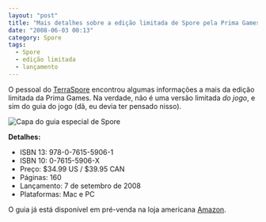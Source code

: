 ```yaml
---
layout: "post"
title: "Mais detalhes sobre a edição limitada de Spore pela Prima Games"
date: "2008-06-03 00:13"
category: Spore
tags:
  - Spore
  - edição limitada
  - lançamento
---
```


O pessoal do [TerraSpore](http://terraspore.com/) encontrou algumas informações a mais da edição limitada da Prima Games. Na verdade, não é uma versão limitada _do jogo_, e sim do guia do jogo (dã, eu devia ter pensado nisso).

![Capa do guia especial de Spore](/uploads/2019/06/prima-premium-guide.jpg)

**Detalhes:**

- ISBN 13: 978-0-7615-5906-1
- ISBN 10: 0-7615-5906-X
- Preço: $34.99 US / $39.95 CAN
- Páginas: 160
- Lançamento: 7 de setembro de 2008
- Plataformas: Mac e PC

O guia já está disponível em pré-venda na loja americana [Amazon](http://www.amazon.com/dp/076155906X/?tag=worldsims-20).

